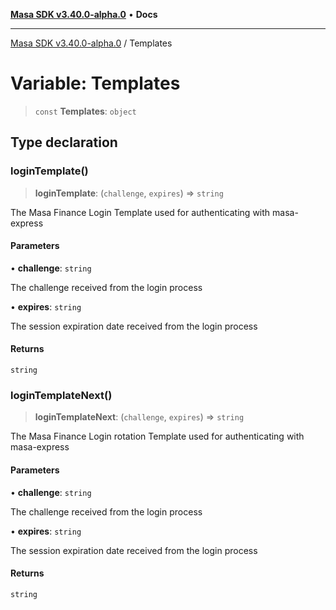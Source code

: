 [**Masa SDK v3.40.0-alpha.0**](../README.md) • **Docs**

***

[Masa SDK v3.40.0-alpha.0](../globals.md) / Templates

# Variable: Templates

> `const` **Templates**: `object`

## Type declaration

### loginTemplate()

> **loginTemplate**: (`challenge`, `expires`) => `string`

The Masa Finance Login Template used for authenticating with masa-express

#### Parameters

• **challenge**: `string`

The challenge received from the login process

• **expires**: `string`

The session expiration date received from the login process

#### Returns

`string`

### loginTemplateNext()

> **loginTemplateNext**: (`challenge`, `expires`) => `string`

The Masa Finance Login rotation Template used for authenticating with masa-express

#### Parameters

• **challenge**: `string`

The challenge received from the login process

• **expires**: `string`

The session expiration date received from the login process

#### Returns

`string`
